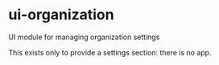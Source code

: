 # ui-organization

UI module for managing organization settings

This exists only to provide a settings section: there is no app.

